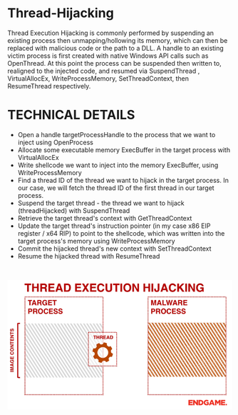 # Thread-Hijacking

Thread Execution Hijacking is commonly performed by suspending an existing process then unmapping/hollowing its memory,
which can then be replaced with malicious code or the path to a DLL. A handle to an existing victim process is first created with native Windows API calls such as OpenThread.
At this point the process can be suspended then written to, realigned to the injected code, and resumed via SuspendThread , VirtualAllocEx, WriteProcessMemory, 
SetThreadContext, then ResumeThread respectively.

# TECHNICAL DETAILS
* Open a handle targetProcessHandle to the process that we want to inject using OpenProcess
* Allocate some executable memory ExecBuffer in the target process with VirtualAllocEx
* Write shellcode we want to inject into the memory ExecBuffer, using WriteProcessMemory
* Find a thread ID of the thread we want to hijack in the target process. In our case, we will fetch the thread ID of the first thread in our target process.
* Suspend the target thread - the thread we want to hijack (threadHijacked) with SuspendThread
* Retrieve the target thread's context with GetThreadContext
* Update the target thread's instruction pointer (in my case x86 EIP register / x64 RIP) to point to the shellcode, which was written into the target process's memory using WriteProcessMemory
* Commit the hijacked thread's new context with SetThreadContext
* Resume the hijacked thread with ResumeThread
</br>
<p align="center">
  <img src="https://raw.githubusercontent.com/xehn1337/Thread-Hijacking/main/th.gif"/>
</p>
